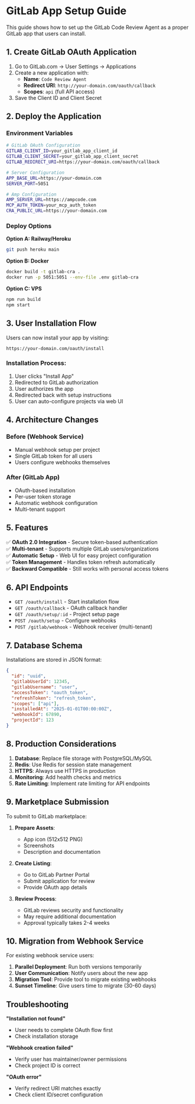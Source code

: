 # GitLab App Setup Guide

This guide shows how to set up the GitLab Code Review Agent as a proper GitLab app that users can install.

## 1. Create GitLab OAuth Application

1. Go to GitLab.com → User Settings → Applications
2. Create a new application with:
   - **Name**: `Code Review Agent`
   - **Redirect URI**: `http://your-domain.com/oauth/callback`
   - **Scopes**: `api` (full API access)
3. Save the Client ID and Client Secret

## 2. Deploy the Application

### Environment Variables

```bash
# GitLab OAuth Configuration
GITLAB_CLIENT_ID=your_gitlab_app_client_id
GITLAB_CLIENT_SECRET=your_gitlab_app_client_secret
GITLAB_REDIRECT_URI=https://your-domain.com/oauth/callback

# Server Configuration
APP_BASE_URL=https://your-domain.com
SERVER_PORT=5051

# Amp Configuration
AMP_SERVER_URL=https://ampcode.com
MCP_AUTH_TOKEN=your_mcp_auth_token
CRA_PUBLIC_URL=https://your-domain.com
```

### Deploy Options

**Option A: Railway/Heroku**
```bash
git push heroku main
```

**Option B: Docker**
```bash
docker build -t gitlab-cra .
docker run -p 5051:5051 --env-file .env gitlab-cra
```

**Option C: VPS**
```bash
npm run build
npm start
```

## 3. User Installation Flow

Users can now install your app by visiting:
```
https://your-domain.com/oauth/install
```

### Installation Process:
1. User clicks "Install App"
2. Redirected to GitLab authorization
3. User authorizes the app
4. Redirected back with setup instructions
5. User can auto-configure projects via web UI

## 4. Architecture Changes

### Before (Webhook Service)
- Manual webhook setup per project
- Single GitLab token for all users
- Users configure webhooks themselves

### After (GitLab App)
- OAuth-based installation
- Per-user token storage
- Automatic webhook configuration
- Multi-tenant support

## 5. Features

✅ **OAuth 2.0 Integration** - Secure token-based authentication  
✅ **Multi-tenant** - Supports multiple GitLab users/organizations  
✅ **Automatic Setup** - Web UI for easy project configuration  
✅ **Token Management** - Handles token refresh automatically  
✅ **Backward Compatible** - Still works with personal access tokens  

## 6. API Endpoints

- `GET /oauth/install` - Start installation flow
- `GET /oauth/callback` - OAuth callback handler
- `GET /oauth/setup/:id` - Project setup page
- `POST /oauth/setup` - Configure webhooks
- `POST /gitlab/webhook` - Webhook receiver (multi-tenant)

## 7. Database Schema

Installations are stored in JSON format:

```json
{
  "id": "uuid",
  "gitlabUserId": 12345,
  "gitlabUsername": "user",
  "accessToken": "oauth_token",
  "refreshToken": "refresh_token",
  "scopes": ["api"],
  "installedAt": "2025-01-01T00:00:00Z",
  "webhookId": 67890,
  "projectId": 123
}
```

## 8. Production Considerations

1. **Database**: Replace file storage with PostgreSQL/MySQL
2. **Redis**: Use Redis for session state management
3. **HTTPS**: Always use HTTPS in production
4. **Monitoring**: Add health checks and metrics
5. **Rate Limiting**: Implement rate limiting for API endpoints

## 9. Marketplace Submission

To submit to GitLab marketplace:

1. **Prepare Assets**:
   - App icon (512x512 PNG)
   - Screenshots
   - Description and documentation

2. **Create Listing**:
   - Go to GitLab Partner Portal
   - Submit application for review
   - Provide OAuth app details

3. **Review Process**:
   - GitLab reviews security and functionality
   - May require additional documentation
   - Approval typically takes 2-4 weeks

## 10. Migration from Webhook Service

For existing webhook service users:

1. **Parallel Deployment**: Run both versions temporarily
2. **User Communication**: Notify users about the new app
3. **Migration Tool**: Provide tool to migrate existing webhooks
4. **Sunset Timeline**: Give users time to migrate (30-60 days)

## Troubleshooting

**"Installation not found"**
- User needs to complete OAuth flow first
- Check installation storage

**"Webhook creation failed"**
- Verify user has maintainer/owner permissions
- Check project ID is correct

**"OAuth error"**
- Verify redirect URI matches exactly
- Check client ID/secret configuration
